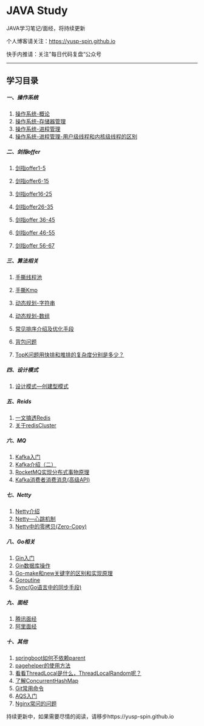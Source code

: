 # JAVA Study
JAVA学习笔记/面经，将持续更新

个人博客请关注：https://yusp-spin.github.io

快手内推请：关注”每日代码复盘“公众号

---
学习目录
---

##### 一、操作系统

1. [操作系统-概论](https://github.com/yusp-spin/Study/blob/main/%E6%93%8D%E4%BD%9C%E7%B3%BB%E7%BB%9F-%E6%A6%82%E8%AE%BA.md)
2. [操作系统-存储器管理](https://github.com/yusp-spin/Study/blob/main/%E6%93%8D%E4%BD%9C%E7%B3%BB%E7%BB%9F-%E6%A6%82%E8%AE%BA.md)
3. [操作系统-进程管理](https://github.com/yusp-spin/Study/blob/main/%E6%93%8D%E4%BD%9C%E7%B3%BB%E7%BB%9F-%E8%BF%9B%E7%A8%8B%E7%AE%A1%E7%90%86.md)
4. [操作系统-进程管理-用户级线程和内核级线程的区别](https://github.com/yusp-spin/Study/blob/main/%E6%93%8D%E4%BD%9C%E7%B3%BB%E7%BB%9F-%E8%BF%9B%E7%A8%8B%E7%AE%A1%E7%90%86-%E7%94%A8%E6%88%B7%E7%BA%A7%E7%BA%BF%E7%A8%8B%E5%92%8C%E5%86%85%E6%A0%B8%E7%BA%A7%E7%BA%BF%E7%A8%8B%E7%9A%84%E5%8C%BA%E5%88%AB.md)



##### 二、剑指offer

1. [剑指offer1-5](https://github.com/yusp-spin/Study/blob/main/%E5%89%91%E6%8C%87offer%201-5.md)

2. [剑指offer6-15](https://github.com/yusp-spin/Study/blob/main/%E5%89%91%E6%8C%87offer%206-15.md)

3. [剑指offer16-25](https://github.com/yusp-spin/Study/blob/main/%E5%89%91%E6%8C%87offer%2016-25.md)

4. [剑指offer26-35](https://github.com/yusp-spin/Study/blob/main/%E5%89%91%E6%8C%87offer%2026-35.md)
5. [剑指offer 36-45](https://github.com/yusp-spin/Study/blob/main/%E5%89%91%E6%8C%87offer%2036-45.md)
6. [剑指offer 46-55](https://github.com/yusp-spin/Study/blob/main/%E5%89%91%E6%8C%87offer%2046-55.md)
7. [剑指offer 56-67](https://github.com/yusp-spin/Study/blob/main/%E5%89%91%E6%8C%87offer%2056-67.md)



##### 三、算法相关

1. [手撕线程池](https://github.com/yusp-spin/Study/blob/main/%E6%89%8B%E6%92%95%E7%BA%BF%E7%A8%8B%E6%B1%A0.md)

2. [手撕Kmp](https://github.com/yusp-spin/Study/blob/main/%E6%89%8B%E6%92%95KMp.md)

3. [动态规划-字符串](https://github.com/yusp-spin/Study/blob/main/%E5%8A%A8%E6%80%81%E8%A7%84%E5%88%92-%E5%AD%97%E7%AC%A6%E4%B8%B2.md)

4. [动态规划-数组](https://github.com/yusp-spin/Study/blob/main/%E5%8A%A8%E6%80%81%E8%A7%84%E5%88%92-%E6%95%B0%E7%BB%84.md)

5. [常见排序介绍及优化手段](https://github.com/yusp-spin/Study/blob/main/%E5%B8%B8%E8%A7%81%E6%8E%92%E5%BA%8F%E4%BB%8B%E7%BB%8D%E5%8F%8A%E4%BC%98%E5%8C%96%E6%89%8B%E6%AE%B5.md)

6. [背包问题](https://github.com/yusp-spin/Study/blob/main/%E8%83%8C%E5%8C%85%E9%97%AE%E9%A2%98.md)

7. [TopK问题用快排和堆排的复杂度分别是多少？](https://github.com/yusp-spin/Study/blob/main/TopK%E9%97%AE%E9%A2%98%E7%94%A8%E5%BF%AB%E6%8E%92%E5%92%8C%E5%A0%86%E6%8E%92%E7%9A%84%E5%A4%8D%E6%9D%82%E5%BA%A6%E5%88%86%E5%88%AB%E6%98%AF%E5%A4%9A%E5%B0%91%EF%BC%9F.md)

   

##### 四、设计模式

1. [设计模式—创建型模式](https://github.com/yusp-spin/Study/blob/main/%E8%AE%BE%E8%AE%A1%E6%A8%A1%E5%BC%8F%E2%80%94%E5%88%9B%E5%BB%BA%E5%9E%8B%E6%A8%A1%E5%BC%8F.md)



##### 五、Reids

1. [一文搞透Redis](https://github.com/yusp-spin/Study/blob/main/%E4%B8%80%E6%96%87%E6%90%9E%E9%80%8FRedis.md)
2. [关于redisCluster](https://github.com/yusp-spin/Study/blob/main/%E5%85%B3%E4%BA%8EredisCluster.md)



##### 六、MQ

1. [Kafka入门](https://github.com/yusp-spin/Study/blob/main/Kafka%E5%85%A5%E9%97%A8.md)
2. [Kafka介绍（二）](https://github.com/yusp-spin/Study/blob/main/Kafka%E4%BB%8B%E7%BB%8D%EF%BC%88%E4%BA%8C%EF%BC%89.md)
3. [RocketMQ实现分布式事物原理](https://github.com/yusp-spin/Study/blob/main/RocketMQ%E5%AE%9E%E7%8E%B0%E5%88%86%E5%B8%83%E5%BC%8F%E4%BA%8B%E5%8A%A1.md)
4. [Kafka消费者消费消息(高级API)](https://github.com/yusp-spin/Study/blob/main/Kafka%E6%B6%88%E8%B4%B9%E8%80%85%E6%B6%88%E8%B4%B9%E6%B6%88%E6%81%AF(%E9%AB%98%E7%BA%A7API).md)



##### 七、Netty

1. [Netty介绍](https://github.com/yusp-spin/Study/blob/main/Netty%E4%BB%8B%E7%BB%8D.md)
2. [Netty—心跳机制](https://github.com/yusp-spin/Study/blob/main/Netty%E2%80%94%E5%BF%83%E8%B7%B3%E6%9C%BA%E5%88%B6.md)
3. [Netty中的零拷贝(Zero-Copy)](https://github.com/yusp-spin/Study/blob/main/Netty%E4%B8%AD%E7%9A%84%E9%9B%B6%E6%8B%B7%E8%B4%9D(Zero-Copy).md)



##### 八、Go相关

1. [Gin入门](https://github.com/yusp-spin/Study/blob/main/Gin%E5%85%A5%E9%97%A8.md)
2. [Gin数据库操作](https://github.com/yusp-spin/Study/blob/main/Gin%E6%95%B0%E6%8D%AE%E5%BA%93%E6%93%8D%E4%BD%9C.md)
3. [Go-make和new关键字的区别和实现原理](https://github.com/yusp-spin/Study/blob/main/Go-make%E5%92%8Cnew%E5%85%B3%E9%94%AE%E5%AD%97%E7%9A%84%E5%8C%BA%E5%88%AB%E5%92%8C%E5%AE%9E%E7%8E%B0%E5%8E%9F%E7%90%86.md)
4. [Goroutine](https://github.com/yusp-spin/Study/blob/main/Goroutine.md)
5. [Sync(Go语言中的同步手段)](https://github.com/yusp-spin/Study/blob/main/Sync(Go%E8%AF%AD%E8%A8%80%E4%B8%AD%E7%9A%84%E5%90%8C%E6%AD%A5%E6%89%8B%E6%AE%B5).md)



##### 九、面经

1. [腾讯面经](https://github.com/yusp-spin/Study/blob/main/%E8%85%BE%E8%AE%AF%E9%9D%A2%E7%BB%8F.md)
2. [阿里面经](https://github.com/yusp-spin/Study/blob/main/%E9%98%BF%E9%87%8C%E9%9D%A2%E7%BB%8F.md)



##### 十、其他

1. [springboot如何不依赖parent](https://github.com/yusp-spin/Study/blob/main/springboot%E5%A6%82%E4%BD%95%E4%B8%8D%E4%BE%9D%E8%B5%96parent.md)
2. [pagehelper的使用方法](https://github.com/yusp-spin/Study/blob/main/pagehelper%E7%9A%84%E4%BD%BF%E7%94%A8%E6%96%B9%E6%B3%95.md)
3. [看看ThreadLocal是什么，ThreadLocalRandom呢？](https://github.com/yusp-spin/Study/blob/main/%E7%9C%8B%E7%9C%8BThreadLocal%E6%98%AF%E4%BB%80%E4%B9%88%EF%BC%8CThreadLocalRandom%E5%91%A2%EF%BC%9F.md)
4. [了解ConcurrentHashMap](https://github.com/yusp-spin/Study/blob/main/%E4%BA%86%E8%A7%A3ConcurrentHashMap.md)
5. [Git常用命令](https://github.com/yusp-spin/Study/blob/main/git%E5%B8%B8%E7%94%A8%E5%91%BD%E4%BB%A4.md)
6. [AQS入门](https://github.com/yusp-spin/Study/blob/main/AQS%E5%85%A5%E9%97%A8.md)
7. [Nginx常问的问题](https://github.com/yusp-spin/Study/blob/main/Nginx%E5%AD%A6%E4%B9%A0.md)




持续更新中，如果需要尽情的阅读，请移步https://yusp-spin.github.io

